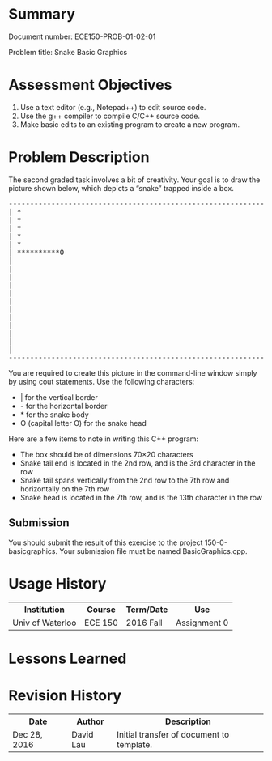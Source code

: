 # Summary
Document number: ECE150-PROB-01-02-01

Problem title: Snake Basic Graphics

# Assessment Objectives
1. Use a text editor (e.g., Notepad++) to edit source code.  
2. Use the g++ compiler to compile C/C++ source code.
3. Make basic edits to an existing program to create a new program.

# Problem Description

The second graded task involves a bit of creativity. Your goal is to draw the picture shown below, which depicts a “snake” trapped inside a box.  

<pre>
----------------------------------------------------------------------
| *                                                                  |
| *                                                                  |
| *                                                                  |
| *                                                                  |
| *                                                                  |
| **********O                                                        |
|                                                                    |
|                                                                    |
|                                                                    |
|                                                                    |
|                                                                    |
|                                                                    |
|                                                                    |
|                                                                    |
|                                                                    |
|                                                                    |
|                                                                    |
|                                                                    |
----------------------------------------------------------------------
</pre>

You are required to create this picture in the command-line window simply by using cout statements. Use the following characters:
  * | for the vertical border
  * \- for the horizontal border
  * \* for the snake body  
  * O (capital letter O) for the snake head

Here are a few items to note in writing this C++ program:
  * The box should be of dimensions 70×20 characters
  * Snake tail end is located in the 2nd row, and is the 3rd character in the row
  * Snake tail spans vertically from the 2nd row to the 7th row and horizontally on the 7th row
  * Snake head is located in the 7th row, and is the 13th character in the row

## Submission

You should submit the result of this exercise to the project 150-0-basicgraphics. Your submission file must be named BasicGraphics.cpp. 

# Usage History
<table>
  <tr>
    <th> Institution </th>
    <th> Course </th>
    <th> Term/Date </th>
    <th> Use </th>
  </tr>
  <tr>
    <td> Univ of Waterloo </th>
    <td> ECE 150 </th>
    <td> 2016 Fall </th>
    <td> Assignment 0 </th>
  </th>
</table>

# Lessons Learned

# Revision History
<table>
  <tr>
    <th> Date </th>
    <th> Author </th>
    <th> Description </th>
  </tr>
  <tr>
    <td> Dec 28, 2016 </td>
    <td> David Lau </td>
    <td> Initial transfer of document to template. </td>
  </tr>
</table>
